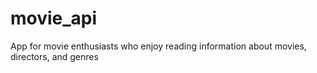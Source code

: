 # movie_api
 App for movie enthusiasts who enjoy reading information about movies, directors, and genres
